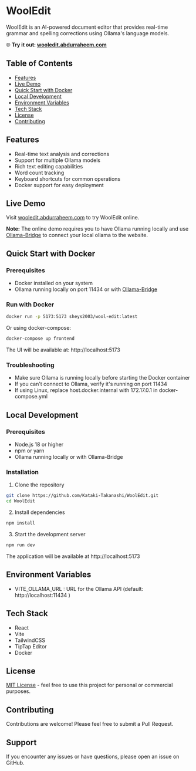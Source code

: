 # WoolEdit

WoolEdit is an AI-powered document editor that provides real-time grammar and spelling corrections using Ollama's language models.

🌐 **Try it out: [wooledit.abdurraheem.com](https://wooledit.abdurraheem.com)**

## Table of Contents
- [Features](#features)
- [Live Demo](#live-demo)
- [Quick Start with Docker](#quick-start-with-docker)
- [Local Development](#local-development)
- [Environment Variables](#environment-variables)
- [Tech Stack](#tech-stack)
- [License](#license)
- [Contributing](#contributing)

## Features

- Real-time text analysis and corrections
- Support for multiple Ollama models
- Rich text editing capabilities
- Word count tracking
- Keyboard shortcuts for common operations
- Docker support for easy deployment

## Live Demo

Visit [wooledit.abdurraheem.com](https://wooledit.abdurraheem.com) to try WoolEdit online.

**Note:** The online demo requires you to have Ollama running locally and use [Ollama-Bridge](https://github.com/Kataki-Takanashi/ollama-bridge) to connect your local ollama to the website.

## Quick Start with Docker

### Prerequisites
- Docker installed on your system
- Ollama running locally on port 11434 or with [Ollama-Bridge](https://github.com/Kataki-Takanashi/ollama-bridge)

### Run with Docker

```bash
docker run -p 5173:5173 sheys2003/wool-edit:latest
```

Or using docker-compose:

```bash
docker-compose up frontend
 ```

The UI will be available at: http://localhost:5173

### Troubleshooting
- Make sure Ollama is running locally before starting the Docker container
- If you can't connect to Ollama, verify it's running on port 11434
- If using Linux, replace host.docker.internal with 172.17.0.1 in docker-compose.yml

## Local Development

### Prerequisites
- Node.js 18 or higher
- npm or yarn
- Ollama running locally or with Ollama-Bridge

### Installation

1. Clone the repository
```bash
git clone https://github.com/Kataki-Takanashi/WoolEdit.git
cd WoolEdit
```

2. Install dependencies
```bash
npm install
 ```

3. Start the development server
```bash
npm run dev
```

The application will be available at http://localhost:5173

## Environment Variables
- VITE_OLLAMA_URL : URL for the Ollama API (default: http://localhost:11434 )
## Tech Stack
- React
- Vite
- TailwindCSS
- TipTap Editor
- Docker
## License
[MIT License](LICENSE) - feel free to use this project for personal or commercial purposes.

## Contributing
Contributions are welcome! Please feel free to submit a Pull Request.

## Support
If you encounter any issues or have questions, please open an issue on GitHub.